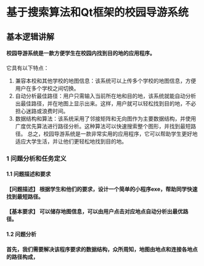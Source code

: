 # 基于搜索算法和Qt框架的校园导游系统
##  基本逻辑讲解
#### 校园导游系统是一款方便学生在校园内找到目的地的应用程序。
它具有以下特点：
1. 兼容本校和其他学校的地图信息：该系统可以上传多个学校的地图信息，方便用户在多个学校之间切换。
2. 自动分析最佳路径：用户只需输入当前所在地和目的地，该系统就能自动分析出最佳路径，并在地图上显示出来。这样，用户就可以轻松找到目的地，不必担心迷路或浪费时间。
3. 数据结构和算法：该系统采用了邻接矩阵和无向图作为主要数据结构，并使用广度优先算法进行路径分析。这种算法可以快速搜索整个图形，并找到最短路径。
总之，校园导游系统是一款非常实用的应用程序，它可以帮助学生更好地适应大学生活，并让他们更轻松地找到目的地。
####
### 1 问题分析和任务定义
#### 1.1 问题描述和要求
#### 【问题描述】 根据学生和他们的要求，设计一个简单的小程序exe，帮助同学快速找到最短路径。
#### 【基本要求】 可以储存地图信息，可以由用户点击对应地点自动分析出最优路径。
#### 1.2 问题分析
#### 首先，我们需要解决该程序要求的数据结构，众所周知，地图由地点和连接各地点的路径构成，

